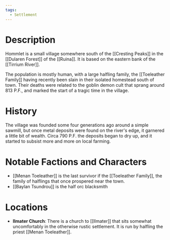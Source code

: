 ```yaml
---
tags:
  - Settlement
---
```

# Description
Hommlet is a small village somewhere south of the [[Cresting Peaks]] in the [[Dularen Forest]] of the [[Ruina]]. It is based on the eastern bank of the [[Tirrium River]]. 

The population is mostly human, with a large halfling family, the [[Toeleather Family]] having recently been slain in their isolated homestead south of town. Their deaths were related to the goblin demon cult that sprang around 813 P.F., and marked the start of a tragic time in the village.
# History
The village was founded some four generations ago around a simple sawmill, but once metal deposits were found on the river's edge, it garnered a little bit of wealth. Circa 790 P.F. the deposits began to dry up, and it started to subsist more and more on local farming.
# Notable Factions and Characters
- [[Menan Toeleather]] is the last survivor if the [[Toeleather Family]], the family of halflings that once prospered near the town.
- [[Baylan Tsundrou]] is the half orc blacksmith

# Locations
- **Ilmater Church**: There is a church to [[Ilmater]] that sits somewhat uncomfortably in the otherwise rustic settlement. It is run by halfling the priest [[Menan Toeleather]].